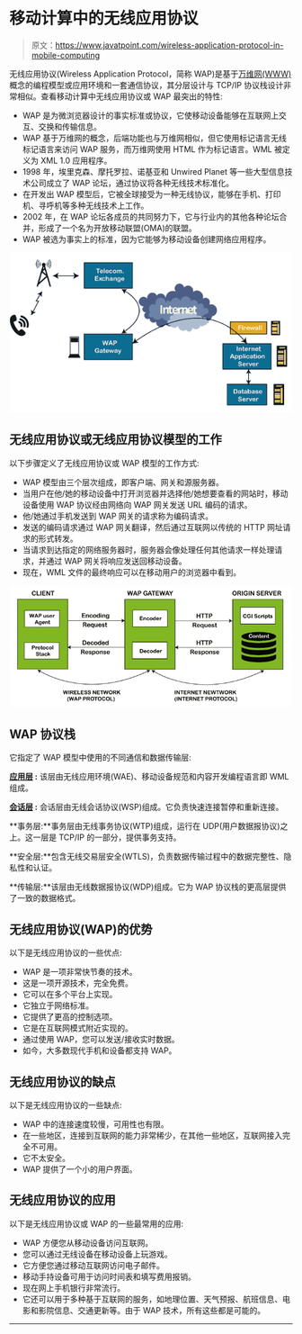 # 移动计算中的无线应用协议

> 原文：<https://www.javatpoint.com/wireless-application-protocol-in-mobile-computing>

无线应用协议(Wireless Application Protocol，简称 WAP)是基于[万维网(WWW)](https://www.javatpoint.com/what-is-world-wide-web) 概念的编程模型或应用环境和一套通信协议，其分层设计与 TCP/IP 协议栈设计非常相似。查看移动计算中无线应用协议或 WAP 最突出的特性:

*   WAP 是为微浏览器设计的事实标准或协议，它使移动设备能够在互联网上交互、交换和传输信息。
*   WAP 基于万维网的概念，后端功能也与万维网相似，但它使用标记语言无线标记语言来访问 WAP 服务，而万维网使用 HTML 作为标记语言。WML 被定义为 XML 1.0 应用程序。
*   1998 年，埃里克森、摩托罗拉、诺基亚和 Unwired Planet 等一些大型信息技术公司成立了 WAP 论坛，通过协议将各种无线技术标准化。
*   在开发出 WAP 模型后，它被全球接受为一种无线协议，能够在手机、打印机、寻呼机等多种无线技术上工作。
*   2002 年，在 WAP 论坛各成员的共同努力下，它与行业内的其他各种论坛合并，形成了一个名为开放移动联盟(OMA)的联盟。
*   WAP 被选为事实上的标准，因为它能够为移动设备创建网络应用程序。

![Wireless Application Protocol (WAP) in Mobile Computing](img/288efb4f588a81e6e7be22f466a81d97.png)

## 无线应用协议或无线应用协议模型的工作

以下步骤定义了无线应用协议或 WAP 模型的工作方式:

*   WAP 模型由三个层次组成，即客户端、网关和源服务器。
*   当用户在他/她的移动设备中打开浏览器并选择他/她想要查看的网站时，移动设备使用 WAP 协议经由网络向 WAP 网关发送 URL 编码的请求。
*   他/她通过手机发送到 WAP 网关的请求称为编码请求。
*   发送的编码请求通过 WAP 网关翻译，然后通过互联网以传统的 HTTP 网址请求的形式转发。
*   当请求到达指定的网络服务器时，服务器会像处理任何其他请求一样处理请求，并通过 WAP 网关将响应发送回移动设备。
*   现在，WML 文件的最终响应可以在移动用户的浏览器中看到。

![Wireless Application Protocol (WAP) in Mobile Computing](img/c17f9c05164ca997e16fa74c1a8b3b2c.png)

## WAP 协议栈

它指定了 WAP 模型中使用的不同通信和数据传输层:

**[应用层](https://www.javatpoint.com/computer-network-application-layer) :** 该层由无线应用环境(WAE)、移动设备规范和内容开发编程语言即 WML 组成。

**[会话层](https://www.javatpoint.com/iot-session-layer-protocols) :** 会话层由无线会话协议(WSP)组成。它负责快速连接暂停和重新连接。

**事务层:**事务层由无线事务协议(WTP)组成，运行在 UDP(用户数据报协议)之上。这一层是 TCP/IP 的一部分，提供事务支持。

**安全层:**包含无线交易层安全(WTLS)，负责数据传输过程中的数据完整性、隐私性和认证。

**传输层:**该层由无线数据报协议(WDP)组成。它为 WAP 协议栈的更高层提供了一致的数据格式。

## **无线应用协议(WAP)的优势**

以下是无线应用协议的一些优点:

*   WAP 是一项非常快节奏的技术。
*   这是一项开源技术，完全免费。
*   它可以在多个平台上实现。
*   它独立于网络标准。
*   它提供了更高的控制选项。
*   它是在互联网模式附近实现的。
*   通过使用 WAP，您可以发送/接收实时数据。
*   如今，大多数现代手机和设备都支持 WAP。

## 无线应用协议的缺点

以下是无线应用协议的一些缺点:

*   WAP 中的连接速度较慢，可用性也有限。
*   在一些地区，连接到互联网的能力非常稀少，在其他一些地区，互联网接入完全不可用。
*   它不太安全。
*   WAP 提供了一个小的用户界面。

## 无线应用协议的应用

以下是无线应用协议或 WAP 的一些最常用的应用:

*   WAP 方便您从移动设备访问互联网。
*   您可以通过无线设备在移动设备上玩游戏。
*   它方便您通过移动互联网访问电子邮件。
*   移动手持设备可用于访问时间表和填写费用报销。
*   现在网上手机银行非常流行。
*   它还可以用于多种基于互联网的服务，如地理位置、天气预报、航班信息、电影和影院信息、交通更新等。由于 WAP 技术，所有这些都是可能的。

* * *